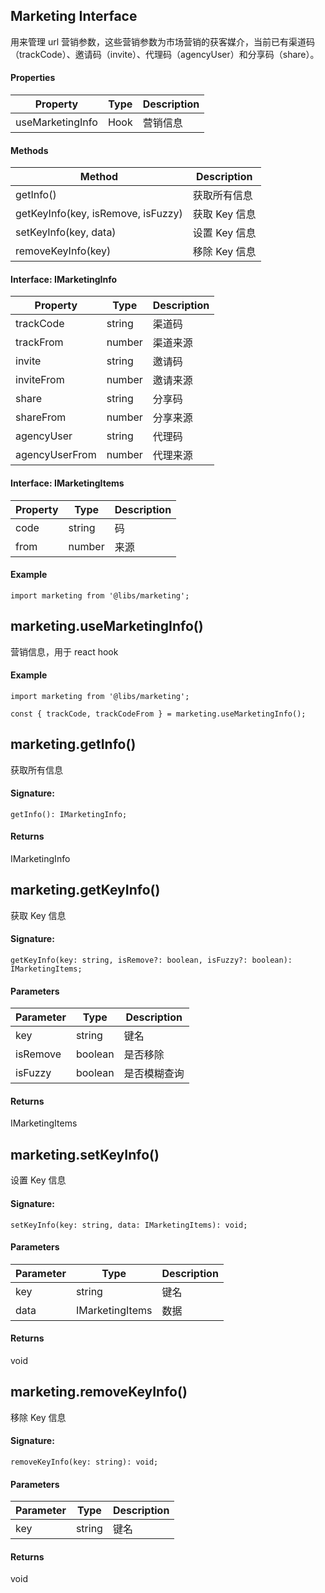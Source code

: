 ## Marketing Interface

用来管理 url 营销参数，这些营销参数为市场营销的获客媒介，当前已有渠道码（trackCode）、邀请码（invite）、代理码（agencyUser）和分享码（share）。

#### Properties

| Property         | Type | Description |
| ---------------- | ---- | ----------- |
| useMarketingInfo | Hook | 营销信息    |

#### Methods

| Method                             | Description   |
| ---------------------------------- | ------------- |
| getInfo()                          | 获取所有信息  |
| getKeyInfo(key, isRemove, isFuzzy) | 获取 Key 信息 |
| setKeyInfo(key, data)              | 设置 Key 信息 |
| removeKeyInfo(key)                 | 移除 Key 信息 |

#### Interface: IMarketingInfo

| Property       | Type   | Description |
| -------------- | ------ | ----------- |
| trackCode      | string | 渠道码      |
| trackFrom      | number | 渠道来源    |
| invite         | string | 邀请码      |
| inviteFrom     | number | 邀请来源    |
| share          | string | 分享码      |
| shareFrom      | number | 分享来源    |
| agencyUser     | string | 代理码      |
| agencyUserFrom | number | 代理来源    |

#### Interface: IMarketingItems

| Property | Type   | Description |
| -------- | ------ | ----------- |
| code     | string | 码          |
| from     | number | 来源        |

#### Example

```
import marketing from '@libs/marketing';
```

## marketing.useMarketingInfo()

营销信息，用于 react hook

#### Example

```
import marketing from '@libs/marketing';

const { trackCode, trackCodeFrom } = marketing.useMarketingInfo();
```

## marketing.getInfo()

获取所有信息

#### Signature:

```
getInfo(): IMarketingInfo;
```

#### Returns

IMarketingInfo

## marketing.getKeyInfo()

获取 Key 信息

#### Signature:

```
getKeyInfo(key: string, isRemove?: boolean, isFuzzy?: boolean): IMarketingItems;
```

#### Parameters

| Parameter | Type    | Description  |
| --------- | ------- | ------------ |
| key       | string  | 键名         |
| isRemove  | boolean | 是否移除     |
| isFuzzy   | boolean | 是否模糊查询 |

#### Returns

IMarketingItems

## marketing.setKeyInfo()

设置 Key 信息

#### Signature:

```
setKeyInfo(key: string, data: IMarketingItems): void;
```

#### Parameters

| Parameter | Type            | Description |
| --------- | --------------- | ----------- |
| key       | string          | 键名        |
| data      | IMarketingItems | 数据        |

#### Returns

void

## marketing.removeKeyInfo()

移除 Key 信息

#### Signature:

```
removeKeyInfo(key: string): void;
```

#### Parameters

| Parameter | Type   | Description |
| --------- | ------ | ----------- |
| key       | string | 键名        |

#### Returns

void
